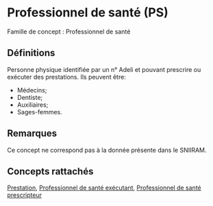 # Professionnel de santé (PS)
<!-- SPDX-License-Identifier: MPL-2.0 -->

Famille de concept : Professionnel de santé

## Définitions

Personne physique identifiée par un n° Adeli et pouvant prescrire ou exécuter des prestations. Ils peuvent être:
- Médecins;
- Dentiste;
- Auxiliaires;
- Sages-femmes.

## Remarques

Ce concept ne correspond pas à la donnée présente dans le SNIIRAM.

## Concepts rattachés

[Prestation](prestation.md), [Professionnel de santé exécutant](professionnel_de_sante_executant.md), [Professionnel de santé prescripteur](professionnel_de_sante_prescripteur.md)


